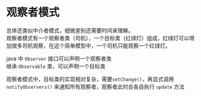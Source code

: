 观察者模式
=

总体还类似中介者模式，细微差别还需要时间来理解。  
观察者模式有一个观察者类（司机），一个目标类（红绿灯）组成，红绿灯可以增加很多司机观察，在这个简单模型中，一个司机只能观察一个红绿灯。

java 中 `Observer` 接口可以声明一个观察者类  
继承 `Observable` 类，可以声明一个目标类

观察者模式中，目标类的实现相对复杂，需要`setChange()`，再显式调用`notifyObservers()` 来通知所有观察者，观察者此时会各自执行 `update` 方法